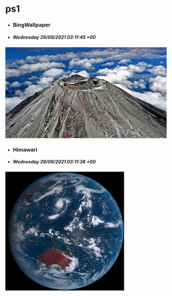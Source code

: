 # ps1

- ### BingWallpaper
- ##### Wednesday 29/09/2021 03:11:45 +00
<img src="BingWallpaper/latest.jpg" width="700" height="auto" title="👉  BingWallpaper  👈">


- ### Himawari 
- ##### Wednesday 29/09/2021 03:11:38 +00
<img src="Himawari/latest.jpg" width="auto" height="371" title="👉  Himawari  👈">







